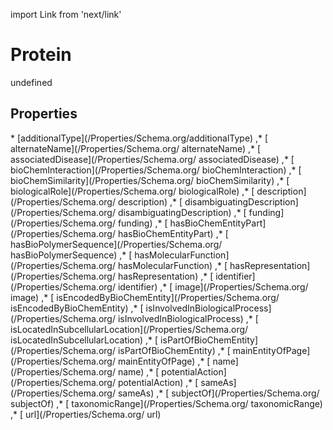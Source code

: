 import Link from 'next/link'
# Protein

undefined

## Properties

<Grid>
* [additionalType](/Properties/Schema.org/additionalType)
,* [ alternateName](/Properties/Schema.org/ alternateName)
,* [ associatedDisease](/Properties/Schema.org/ associatedDisease)
,* [ bioChemInteraction](/Properties/Schema.org/ bioChemInteraction)
,* [ bioChemSimilarity](/Properties/Schema.org/ bioChemSimilarity)
,* [ biologicalRole](/Properties/Schema.org/ biologicalRole)
,* [ description](/Properties/Schema.org/ description)
,* [ disambiguatingDescription](/Properties/Schema.org/ disambiguatingDescription)
,* [ funding](/Properties/Schema.org/ funding)
,* [ hasBioChemEntityPart](/Properties/Schema.org/ hasBioChemEntityPart)
,* [ hasBioPolymerSequence](/Properties/Schema.org/ hasBioPolymerSequence)
,* [ hasMolecularFunction](/Properties/Schema.org/ hasMolecularFunction)
,* [ hasRepresentation](/Properties/Schema.org/ hasRepresentation)
,* [ identifier](/Properties/Schema.org/ identifier)
,* [ image](/Properties/Schema.org/ image)
,* [ isEncodedByBioChemEntity](/Properties/Schema.org/ isEncodedByBioChemEntity)
,* [ isInvolvedInBiologicalProcess](/Properties/Schema.org/ isInvolvedInBiologicalProcess)
,* [ isLocatedInSubcellularLocation](/Properties/Schema.org/ isLocatedInSubcellularLocation)
,* [ isPartOfBioChemEntity](/Properties/Schema.org/ isPartOfBioChemEntity)
,* [ mainEntityOfPage](/Properties/Schema.org/ mainEntityOfPage)
,* [ name](/Properties/Schema.org/ name)
,* [ potentialAction](/Properties/Schema.org/ potentialAction)
,* [ sameAs](/Properties/Schema.org/ sameAs)
,* [ subjectOf](/Properties/Schema.org/ subjectOf)
,* [ taxonomicRange](/Properties/Schema.org/ taxonomicRange)
,* [ url](/Properties/Schema.org/ url)

</Grid>


